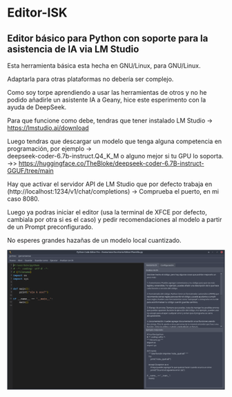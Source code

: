 # Editor-ISK

## Editor básico para Python con soporte para la asistencia de IA via LM Studio

Esta herramienta básica esta hecha en GNU/Linux, para GNU/Linux.  

Adaptarla para otras plataformas no debería ser complejo.

Como soy torpe aprendiendo a usar las herramientas de otros y no he podido añadirle un asistente IA a Geany, hice este esperimento con la ayuda de DeepSeek.

Para que funcione como debe, tendras que tener instalado LM Studio -> https://lmstudio.ai/download  

Luego tendras que descargar un modelo que tenga alguna competencia en programación, por ejemplo ->  
deepseek-coder-6.7b-instruct.Q4_K_M o alguno mejor si tu GPU lo soporta. ->> https://huggingface.co/TheBloke/deepseek-coder-6.7B-instruct-GGUF/tree/main  

Hay que activar el servidor API de LM Studio que por defecto trabaja en (http://localhost:1234/v1/chat/completions) -> Comprueba el puerto, en mi caso 8080.

Luego ya podras iniciar el editor (usa la terminal de XFCE por defecto, cambiala por otra si es el caso) y pedir recomendaciones al modelo a partir de un Prompt preconfigurado.  

No esperes grandes hazañas de un modelo local cuantizado.  

![Captura del Editor](https://github.com/wsnlndrv/Editor-ISK/blob/main/Capturas/captura_20250625_044446.png?raw=true)
